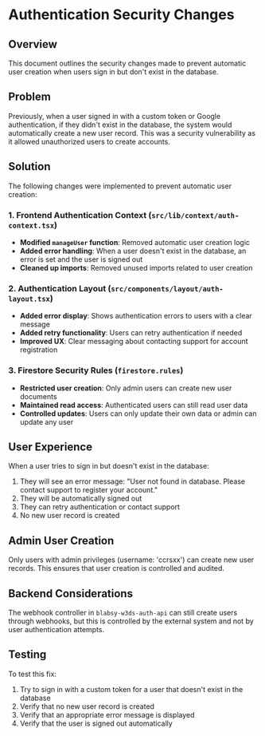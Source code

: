 # Authentication Security Changes

## Overview

This document outlines the security changes made to prevent automatic user creation when users sign in but don't exist in the database.

## Problem

Previously, when a user signed in with a custom token or Google authentication, if they didn't exist in the database, the system would automatically create a new user record. This was a security vulnerability as it allowed unauthorized users to create accounts.

## Solution

The following changes were implemented to prevent automatic user creation:

### 1. Frontend Authentication Context (`src/lib/context/auth-context.tsx`)

-   **Modified `manageUser` function**: Removed automatic user creation logic
-   **Added error handling**: When a user doesn't exist in the database, an error is set and the user is signed out
-   **Cleaned up imports**: Removed unused imports related to user creation

### 2. Authentication Layout (`src/components/layout/auth-layout.tsx`)

-   **Added error display**: Shows authentication errors to users with a clear message
-   **Added retry functionality**: Users can retry authentication if needed
-   **Improved UX**: Clear messaging about contacting support for account registration

### 3. Firestore Security Rules (`firestore.rules`)

-   **Restricted user creation**: Only admin users can create new user documents
-   **Maintained read access**: Authenticated users can still read user data
-   **Controlled updates**: Users can only update their own data or admin can update any user

## User Experience

When a user tries to sign in but doesn't exist in the database:

1. They will see an error message: "User not found in database. Please contact support to register your account."
2. They will be automatically signed out
3. They can retry authentication or contact support
4. No new user record is created

## Admin User Creation

Only users with admin privileges (username: 'ccrsxx') can create new user records. This ensures that user creation is controlled and audited.

## Backend Considerations

The webhook controller in `blabsy-w3ds-auth-api` can still create users through webhooks, but this is controlled by the external system and not by user authentication attempts.

## Testing

To test this fix:

1. Try to sign in with a custom token for a user that doesn't exist in the database
2. Verify that no new user record is created
3. Verify that an appropriate error message is displayed
4. Verify that the user is signed out automatically
